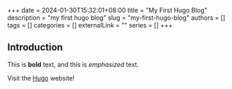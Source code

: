 +++ 
date = 2024-01-30T15:32:01+08:00
title = "My First Hugo Blog"
description = "my first hugo blog"
slug = "my-first-hugo-blog"
authors = []
tags = []
categories = []
externalLink = ""
series = []
+++
## Introduction

This is **bold** text, and this is *emphasized* text.

Visit the [Hugo](https://gohugo.io) website!

